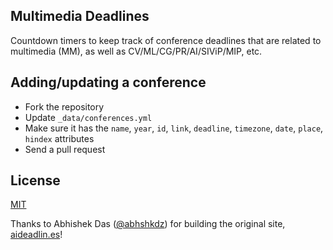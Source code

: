 ## Multimedia Deadlines

Countdown timers to keep track of conference deadlines that are related to multimedia (MM), as well as CV/ML/CG/PR/AI/SIViP/MIP, etc.

## Adding/updating a conference

- Fork the repository
- Update `_data/conferences.yml`
- Make sure it has the `name`, `year`, `id`, `link`, `deadline`, `timezone`, `date`, `place`, `hindex` attributes
- Send a pull request

## License

[MIT](./License)

Thanks to Abhishek Das ([@abhshkdz](http://github.com/abhshkdz)) for building the original site, [aideadlin.es](https://aideadlin.es/?sub=ML,CV,SP)!

